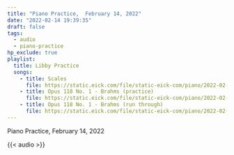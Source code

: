 ```yaml
---
title: "Piano Practice,  February 14, 2022"
date: "2022-02-14 19:39:35"
draft: false
tags:
  - audio
  - piano-practice
hp_exclude: true
playlist:
  title: Libby Practice
  songs:
    - title: Scales
      file: https://static.eick.com/file/static-eick-com/piano/2022-02-14-001.mp3
    - title: Opus 118 No. 1 - Brahms (practice)
      file: https://static.eick.com/file/static-eick-com/piano/2022-02-14-002.mp3
    - title: Opus 118 No. 1 - Brahms (run through)
      file: https://static.eick.com/file/static-eick-com/piano/2022-02-14-003.mp3
---
```


Piano Practice, February 14, 2022

<!--more-->

{{< audio >}}

